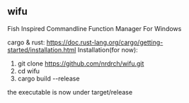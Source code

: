 ## wifu
Fish Inspired Commandline Function Manager For Windows


cargo & rust: https://doc.rust-lang.org/cargo/getting-started/installation.html
Installation(for now):
1. git clone https://github.com/nrdrch/wifu.git
2. cd wifu
3. cargo build --release

the executable is now under target/release
